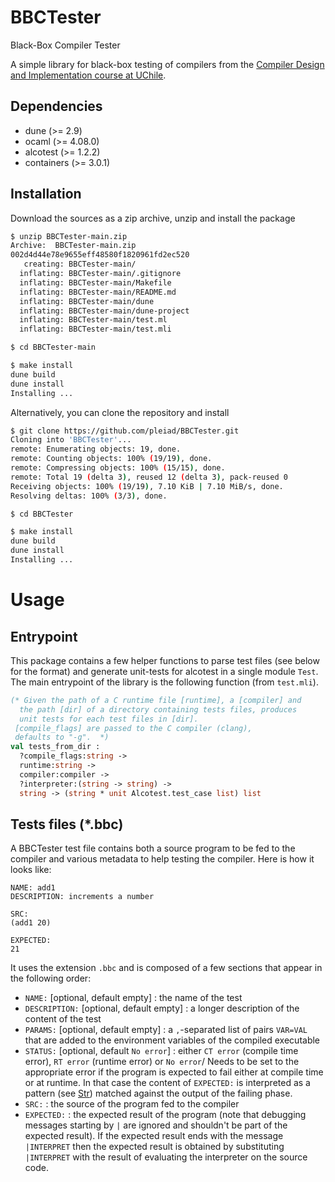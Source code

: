 # BBCTester
Black-Box Compiler Tester

A simple library for black-box testing of compilers from the [Compiler Design and Implementation course at UChile](https://users.dcc.uchile.cl/~etanter/CC5116/).

## Dependencies
- dune (>= 2.9)
- ocaml (>= 4.08.0)
- alcotest (>= 1.2.2)
- containers (>= 3.0.1)

## Installation


Download the sources as a zip archive, unzip and install the package
```bash
$ unzip BBCTester-main.zip
Archive:  BBCTester-main.zip
002d4d44e78e9655eff48580f1820961fd2ec520
   creating: BBCTester-main/
  inflating: BBCTester-main/.gitignore  
  inflating: BBCTester-main/Makefile  
  inflating: BBCTester-main/README.md  
  inflating: BBCTester-main/dune     
  inflating: BBCTester-main/dune-project  
  inflating: BBCTester-main/test.ml  
  inflating: BBCTester-main/test.mli

$ cd BBCTester-main

$ make install
dune build
dune install         
Installing ...
```

Alternatively, you can clone the repository and install
```bash
$ git clone https://github.com/pleiad/BBCTester.git
Cloning into 'BBCTester'...
remote: Enumerating objects: 19, done.
remote: Counting objects: 100% (19/19), done.
remote: Compressing objects: 100% (15/15), done.
remote: Total 19 (delta 3), reused 12 (delta 3), pack-reused 0
Receiving objects: 100% (19/19), 7.10 KiB | 7.10 MiB/s, done.
Resolving deltas: 100% (3/3), done.

$ cd BBCTester

$ make install
dune build
dune install         
Installing ...

```


# Usage

## Entrypoint

This package contains a few helper functions to parse test files (see below for the format) and generate unit-tests for alcotest in a single module `Test`. The main entrypoint of the library is the following function (from `test.mli`). 

```ocaml
(* Given the path of a C runtime file [runtime], a [compiler] and
  the path [dir] of a directory containing tests files, produces
  unit tests for each test files in [dir].
 [compile_flags] are passed to the C compiler (clang),
 defaults to "-g".  *)
val tests_from_dir :
  ?compile_flags:string ->
  runtime:string ->
  compiler:compiler ->
  ?interpreter:(string -> string) ->
  string -> (string * unit Alcotest.test_case list) list
```


## Tests files (*.bbc)

A BBCTester test file contains both a source program to be fed to the compiler and various metadata to help testing the compiler.
Here is how it looks like:
```
NAME: add1
DESCRIPTION: increments a number

SRC:
(add1 20)

EXPECTED:
21
```


It uses the extension `.bbc` and is composed of a few sections that appear in the following order:
- `NAME:` [optional, default empty] : the name of the test
- `DESCRIPTION:` [optional, default empty] : a longer description of the content of the test
- `PARAMS:` [optional, default empty] : a `,`-separated list of pairs `VAR=VAL` that are added to the environment variables of the compiled executable
- `STATUS:` [optional, default `No error`] : either `CT error` (compile time error), `RT error` (runtime error) or `No error`/ Needs to be set to the appropriate error if the program is expected to fail either at compile time or at runtime. In that case the content of `EXPECTED:` is interpreted as a pattern (see [Str](https://caml.inria.fr/pub/docs/manual-ocaml/libref/Str.html)) matched against the output of the failing phase.
- `SRC:` : the source of the program fed to the compiler
- `EXPECTED:` : the expected result of the program (note that debugging messages starting by `|` are ignored and shouldn't be part of the expected result). If the expected result ends with the message `|INTERPRET` then the expected result is obtained by substituting `|INTERPRET` with the result of evaluating the interpreter on the source code.
